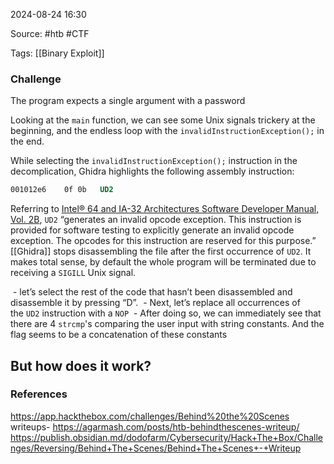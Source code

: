 
2024-08-24 16:30

Source: #htb #CTF 

Tags: [[Binary Exploit]]
### Challenge

The program expects a single argument with a password

Looking at the `main` function, we can see some Unix signals trickery at the beginning, and the endless loop with the `invalidInstructionException();` in the end.

While selecting the `invalidInstructionException();` instruction in the decomplication, Ghidra highlights the following assembly instruction:
```nasm
001012e6	0f 0b	UD2
```

Referring to [Intel® 64 and IA-32 Architectures Software Developer Manual, Vol. 2B](https://www.intel.com/content/www/us/en/developer/articles/technical/intel-sdm.html), `UD2` “generates an invalid opcode exception. This instruction is provided for software testing to explicitly generate an invalid opcode exception. The opcodes for this instruction are reserved for this purpose.”  
[[Ghidra]] stops disassembling the file after the first occurrence of `UD2`. It makes total sense, by default the whole program will be terminated due to receiving a `SIGILL` Unix signal. 

 - let’s select the rest of the code that hasn’t been disassembled and disassemble it by pressing “D”. 
 - Next, let’s replace all occurrences of the `UD2` instruction with a `NOP`
 - After doing so, we can immediately see that there are 4 `strcmp`'s comparing the user input with string constants. And the flag seems to be a concatenation of these constants

## But how does it work?



### References
https://app.hackthebox.com/challenges/Behind%20the%20Scenes
writeups- 
https://agarmash.com/posts/htb-behindthescenes-writeup/
https://publish.obsidian.md/dodofarm/Cybersecurity/Hack+The+Box/Challenges/Reversing/Behind+The+Scenes/Behind+The+Scenes+-+Writeup